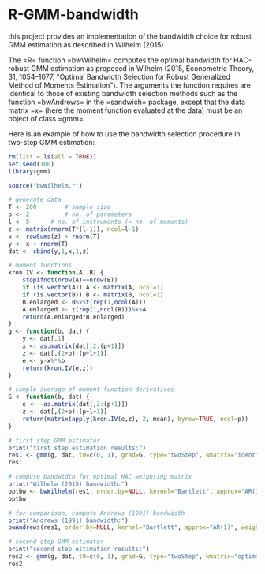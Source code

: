 # R-GMM-bandwidth
this project provides an implementation of the bandwidth choice for robust GMM estimation as described in Wilhelm (2015)



The =R= function =bwWilhelm= computes the optimal bandwidth for HAC-robust GMM estimation as proposed in Wilhelm (2015, Econometric Theory, 31, 1054–1077, "Optimal Bandwidth Selection for Robust Generalized Method of Moments Estimation"). The arguments the function requires are identical to those of existing bandwidth selection methods such as the function =bwAndrews= in the =sandwich= package, except that the data matrix =x= (here the moment function evaluated at the data) must be an object of class =gmm=.

Here is an example of how to use the bandwidth selection procedure in two-step GMM estimation:

```R
rm(list = ls(all = TRUE))
set.seed(100)
library(gmm)

source("bwWilhelm.r")

# generate data
T <- 200		# sample size
p <- 2			# no. of parameters
l <- 5 		# no. of instruments (= no. of moments)
z <- matrix(rnorm(T*(l-1)), ncol=l-1)
x <- rowSums(z) + rnorm(T)
y <- x + rnorm(T)
dat <- cbind(y,1,x,1,z)

# moment functions
kron.IV <- function(A, B) {
	stopifnot(nrow(A)==nrow(B))
	if (is.vector(A)) A <- matrix(A, ncol=1)
	if (is.vector(B)) B <- matrix(B, ncol=1)
	B.enlarged <- B%x%t(rep(1,ncol(A)))
	A.enlarged <- t(rep(1,ncol(B)))%x%A
	return(A.enlarged*B.enlarged)
}
g <- function(b, dat) { 
	y <- dat[,1]
	x <- as.matrix(dat[,2:(p+1)])
	z <- dat[,(2+p):(p+l+1)]
	e <- y-x%*%b
	return(kron.IV(e,z))
}

# sample average of moment function derivatives
G <- function(b, dat) { 
	e <- -as.matrix(dat[,2:(p+1)])
	z <- dat[,(2+p):(p+l+1)]
	return(matrix(apply(kron.IV(e,z), 2, mean), byrow=TRUE, ncol=p))
}

# first step GMM estimator
print("first step estimation results:")
res1 <- gmm(g, dat, t0=c(0, 1), grad=G, type="twoStep", wmatrix="ident")
res1

# compute bandwidth for optimal HAC weighting matrix
print("Wilhelm (2015) bandwidth:")
optbw <- bwWilhelm(res1, order.by=NULL, kernel="Bartlett", approx="AR(1)", weights=1, prewhite=1, ar.method="ols")
optbw

# for comparison, compute Andrews (1991) bandwidth
print("Andrews (1991) bandwidth:")
bwAndrews(res1, order.by=NULL, kernel="Bartlett", approx="AR(1)", weights=1, prewhite=1, ar.method="ols")

# second step GMM estimator
print("second step estimation results:")
res2 <- gmm(g, dat, t0=c(0, 1), grad=G, type="twoStep", wmatrix="optimal", bw=optbw, kernel="Bartlett")
res2
```
